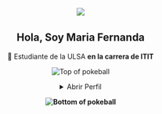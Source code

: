 <p align="center">
  <img src="https://user-images.githubusercontent.com/74038190/240906093-9be4d344-6782-461a-b5a6-32a07bf7b34e.gif">
</p>

<div align="center">
  <h2>Hola, Soy Maria Fernanda</h2>
  <p>
   🚀 Estudiante de la ULSA <strong> en la carrera de ITIT </strong>
  </p>
</div>

<div align="center">


![Top of pokeball](https://user-images.githubusercontent.com/44261381/209363264-ac854d3c-2cc2-44c4-928e-8a08d1013f46.png)

<details>
<summary>Abrir Perfil </summary>

<br>
<div>
  <div align=center>
      <a href="https://git.io/typing-svg"><img src="https://readme-typing-svg.demolab.com/?font=VT323&size=35&duration=3500&pause=300&color=6A0572&center=true&vCenter=true&width=500&lines=Hey%2C+I+am+Kartik;Welcome+to+My+GitHub+Profile;Inquisitive+and+Curious+by+nature;Software+and+Computer+Engineer;Backend+and+iOS+Developer;CS2+and+Football+Lover;Hardworking+and+Ambitious;Gym+Freak;Music+and+Programming+Lover" alt="Typing SVG" /></a>
  </div>
</div>

<details>
<summary>About me</summary>

[//]: # (You must have a lf before the markdown element when inside a block for it to work: https://stackoverflow.com/questions/29368902/how-can-i-wrap-my-markdown-in-an-html-div)

<div align="left">

```js
/**
 * Cosas sobre mi:
 *
 * @constructor
 * @param {string}  ¿De donde soy? - Delicias, Chihuahua, Mexico
 * @param {string} Lenguajes - Ingles, Un poco de Frances
 * @param {string} Intereses - Programar videojuegos
 * @param {string} Hobbies - Dibujar, Tocar el piano
 * @param {string} Fortalesas - Pensar rapido, solucionar problemas
 * @param {string} Debilidad - El TDA si afecta
 *
 */
```

</div>

</details>

<details>
<summary>Programas que Utilizo </summary>
<div>
  <p style="display: inline-block;" align="center">
    <kbd>
      <kbd>Lenuajes de Programacion</kbd>
      <br>
      <br>
      <img width="30px" src="https://cdn.jsdelivr.net/gh/devicons/devicon/icons/cplusplus/cplusplus-original.svg" alt="cpp" title="C++" /> 
      <img width="30px" src="https://cdn.jsdelivr.net/gh/devicons/devicon/icons/javascript/javascript-original.svg" alt="js" title="Javascript"/> 
      <img width="30px" src="https://cdn.jsdelivr.net/gh/devicons/devicon/icons/python/python-original.svg" alt="py" title="Python"/> 
    </kbd>
     <kbd>
      <kbd>Mobiles</kbd>
      <br>
      <br>
      <img width="30px" src="https://github.com/devicons/devicon/blob/v2.15.1/icons/swift/swift-original.svg" alt="swift" title="SwiftUI"/>
    </kbd>
    <kbd>
      <kbd>Otros</kbd>
      <br>
      <br>
      <img width="30px" src="https://cdn.jsdelivr.net/gh/devicons/devicon/icons/html5/html5-original.svg" alt="html" title="HTML"/> 
      <img width="30px" src="https://cdn.jsdelivr.net/gh/devicons/devicon/icons/css3/css3-plain-wordmark.svg" alt="css" title="CSS"/>  
    </kbd>
    <br>
    <br>
    <kbd>
      <kbd>Sistemas Operativos</kbd>
      <br>
      <br>
      <img width="30" src="https://user-images.githubusercontent.com/25181517/117269608-b7dcfb80-ae58-11eb-8e66-6cc8753553f0.png" alt="Android" title="Android"/>
	    <img width="30" src="https://user-images.githubusercontent.com/25181517/121406611-a8246b80-c95e-11eb-9b11-b771486377f6.png" alt="iOS" title="iOS"/>
	    <img width="30" src="https://user-images.githubusercontent.com/25181517/186884150-05e9ff6d-340e-4802-9533-2c3f02363ee3.png" alt="Windows" title="Windows"/>
	    <img width="30" src="https://github.com/marwin1991/profile-technology-icons/assets/76662862/2481dc48-be6b-4ebb-9e8c-3b957efe69fa" alt="Linux" title="Linux"/>
      <img width="30px" src="https://cdn.jsdelivr.net/gh/devicons/devicon/icons/git/git-plain.svg" alt="git" title="git" />
    </kbd>
     <kbd>
      <kbd>Para juegos</kbd>
      <br>
      <br>
      <img width="30px" src="https://cdn.jsdelivr.net/gh/devicons/devicon/icons/unity/unity-original.svg" alt="unity" title="Unity Engine"/>
    </kbd>
  </p>
</div>
</details>


<details>
  <summary>Cosas en la que soy buena</summary>
  <br>
  <ul>
    <li><strong>En VideoJuegos - Me encanta Jugar Varios tipos de juegos, e incluso si me recomiendan los juego</li>
    <li><strong>En Pintar - Hago pinturas en blanco y negro, ademas con pintura, color pastel y ademas en digital</li>
   <li><strong>Con amigos - Jugamos juegos de mesa, ademas de ponernos apodos ( no malos ) </li>
  </ul>
</details>

<details>
  <summary>Inspiracion</summary>
  <br>
  <blockquote>
    “El ayer es historia, elmañana es un misterio y el hoy es un obsequio, por eso se llama presente”
      "Maestro Oogway"
  </blockquote>
</details>

<details>
  <summary>Chiste</summary>
  <br>
  <small><i> por que el 10 esta asustado? por el 9 y 11 </i></small>
  <br>
  
</details>

</details>

![Bottom of pokeball](https://user-images.githubusercontent.com/44261381/209363271-905d2a5e-8a18-44c0-a450-45dddd4d5036.png)

